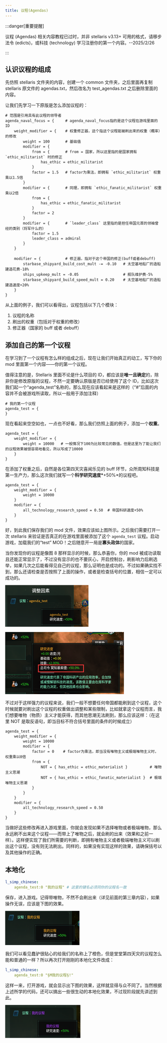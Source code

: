 ```yaml
---
title: 议程(Agendas)
---
```


:::danger[重要提醒]

议程 (Agendas) 相关内容教程已过时，并非 stellaris v3.13+ 可用的格式，请移步法令 (edicts)，或科技 (technology) 学习注册你的第一个内容。--2025/2/26 

:::

## 认识议程的组成

先仿照 stellaris 文件夹的内容，创建一个 common 文件夹，之后里面再复制 stellaris 原文件的 agendas.txt，然后改名为 test_agendas.txt
之后删除里面的内容。

让我们先学习一下原版是怎么添加议程的：

```pdx
# 范围是引用具有此议程的领导者
agenda_naval_focus = {     # agenda_naval_focus指的是这个议程在游戏里面的ID
    weight_modifier = {    # 权重修正器，这个指这个议程能被刷出来的权重（概率）的修改
        weight = 100       # 基础值
        modifier = {
            from = {       # from = 国家，所以这里指的是国家拥有 `ethic_militarist` 时的修正
                has_ethic = ethic_militarist
            }
            factor = 1.5   # factor为乘法，即拥有 `ethic_militarist` 权重乘以1.5倍
        }
        modifier = {       # 同理，即拥有 `ethic_fanatic_militarist` 权重乘以2倍
            from = {
                has_ethic = ethic_fanatic_militarist
            }
            factor = 2
        }
        modifier = {       # `leader_class` 这里指的是担任帝国元首的领袖曾经的类别（将军什么的）
            factor = 1.5
            leader_class = admiral
        }
    }

    modifier = {           # 修正器，指对于这个帝国的修正(buff或者debuff)
        starbase_shipyard_build_cost_mult -= -0.10   # 太空基地船厂的造船建造花费-18%
        ships_upkeep_mult = -0.05                    # 舰队维护费-5%
        starbase_shipyard_build_speed_mult = 0.20    # 太空基地船厂的造船建造速度+20%
    }
}
```

从上面的例子，我们可以看得出，议程包括以下几个模块：

1. 议程的名称
2. 刷出的权重（包括对于权重的修改）
3. 修正器（国家的 buff 或者 debuff）

## 添加自己的第一个议程

在学习到了一个议程有怎么样的组成之后，现在让我们开始真正的动工，写下你的 mod 里面第一个内容——你的第一个议程。

值得注意的是，Stellaris 里面不论是什么项目的 ID，都应该是**唯一且确定**的，除非你是修改原版的议程，不然一定要确认原版是否已经使用了这个 ID，比如这次我们起一个“agenda_test”名称的，那么现在应该看起来是这样的（“#”后面的内容并不会被游戏所读取，所以一般用于添加注释）

```pdx
# 我的第一个议程
agenda_test = {
}
```

现在看起来空空如也，一点也不好看，那么我们仿照上面的例子，添加一个**权重**。

```pdx
agenda_test = {
    weight_modifier = {
        weight = 10000   # 一般情况下100为比较常见的数值，但是这里为了能让我们的议程效果被很容易地看见，所以写成了10000
    }
}
```

在添加了权重之后，自然是各位第四天灾喜闻乐见的 buff 环节，众所周知科技是第一生产力，那么这次我们就写一个**科学研究速度\***+50%\*的议程吧。

```pdx
agenda_test = {
    weight_modifier = {
        weight = 10000
    }
    modifier = {
        all_technology_research_speed = 0.50  # 帝国科研速度+50%
    }
}
```

好，到此我们保存我们的 mod 文件，效果应该如上图所示。之后我们需要打开一次 stellaris 来验证是否真正的在游戏里面被添加了这个 `agenda_test` 议程。启动游戏，加载我们的“test” MOD！之后随意开一局是**寡头政体**的国家。

当你发现你的议程是像图 8 那样显示的时候，那么恭喜你，你的 mod 被成功读取且还能正常显示了，不过没有显示的也不要灰心，开启控制台，刷影响力后刷选举，如果几次之后能看得见自己的议程，那么证明也是成功的。不过如果确实找不到，那么还请检查是否按照了上面的操作，或者是检查括号的位置，相信一定可以成功的。

![img](../../../../assets/guides/common_modding/agendas.assets/clip_image002.png)

![img](../../../../assets/guides/common_modding/agendas.assets/clip_image002-16883624524164.png)

不过对于这样强力的议程来说，我们一般不想要任何帝国都能刷到这个议程，这个时候就要对刷出这个议程的权重做出调整和某些限制，比如就拿这个议程而言，我们想要唯物（物质）主义才能获得，而其他思潮无法刷到，那么应该这样：（在这里 NOT 是取反语句，即当目标不符合括号里面的条件的时候成立）

```pdx
agenda_test = {
    weight_modifier = {
        weight = 10000
        modifier = {
            factor = 0    # factor为乘法，即当没有唯物主义或极端唯物主义时，权重乘以0倍
            from = {
                NOT = { has_ethic = ethic_materialist }          # 唯物主义思潮
                NOT = { has_ethic = ethic_fanatic_materialist }  # 极端唯物主义思潮
            }
        }
    }
    modifier = {
        all_technology_research_speed = 0.50
    }
}
```

当做好这些修改再进入游戏里面，你就会发现如果不选择唯物或者极端唯物，那么永远刷不出来这个议程——而带上了唯物之后，就会刷的出来（效果和之前一样）。这样便实现了我们所需要的判断，即拥有唯物主义或者极端唯物主义可以刷出这个议程，没有则无法刷出。同样的，如果没有实现这样的效果，请确保括号以及其他操作的正确。

## 本地化

```yaml
l_simp_chinese:
    agenda_test:0 "我的议程" # 这里的键名必须同你的议程名一致
```

保存，进入游戏。记得带唯物，不然不会刷出来（详见前面的第三章内容），如果操作无误，应该是下图的效果。

![img](../../../../assets/guides/common_modding/agendas.assets/clip_image002-16883651596481.png)

我们可以看见蠢驴很贴心的给我们的名称上了橙色，但是堂堂第四天灾的议程怎么能和普通的一样？所以再次打开刚刚的本地化文件改成：

```yaml
l_simp_chinese:
    agenda_test:0 "§M我的议程§!"
```

这样一来，打开游戏，就会显示出下图的效果，这样就显得与众不同了。当然根据上述所学的代码，还可以搞出一些很生动的本地化效果，不过现阶段就先讲述到此。

![img](../../../../assets/guides/common_modding/agendas.assets/clip_image002-16883652023973.png)
